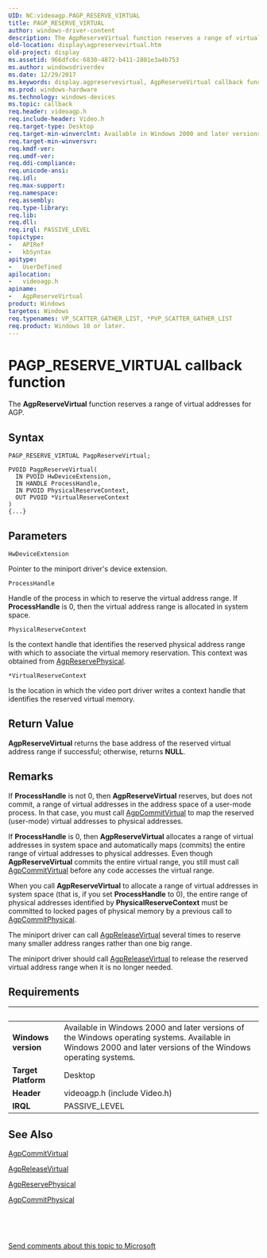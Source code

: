 ```yaml
---
UID: NC:videoagp.PAGP_RESERVE_VIRTUAL
title: PAGP_RESERVE_VIRTUAL
author: windows-driver-content
description: The AgpReserveVirtual function reserves a range of virtual addresses for AGP.
old-location: display\agpreservevirtual.htm
old-project: display
ms.assetid: 966dfc6c-6830-4872-b411-2801e3a4b753
ms.author: windowsdriverdev
ms.date: 12/29/2017
ms.keywords: display.agpreservevirtual, AgpReserveVirtual callback function [Display Devices], AgpReserveVirtual, PAGP_RESERVE_VIRTUAL, PAGP_RESERVE_VIRTUAL, videoagp/AgpReserveVirtual, VideoPort_Functions_ed4d4e19-25f2-4169-a80e-8c57c80ffd2b.xml
ms.prod: windows-hardware
ms.technology: windows-devices
ms.topic: callback
req.header: videoagp.h
req.include-header: Video.h
req.target-type: Desktop
req.target-min-winverclnt: Available in Windows 2000 and later versions of the Windows operating systems.
req.target-min-winversvr: 
req.kmdf-ver: 
req.umdf-ver: 
req.ddi-compliance: 
req.unicode-ansi: 
req.idl: 
req.max-support: 
req.namespace: 
req.assembly: 
req.type-library: 
req.lib: 
req.dll: 
req.irql: PASSIVE_LEVEL
topictype:
-	APIRef
-	kbSyntax
apitype:
-	UserDefined
apilocation:
-	videoagp.h
apiname:
-	AgpReserveVirtual
product: Windows
targetos: Windows
req.typenames: VP_SCATTER_GATHER_LIST, *PVP_SCATTER_GATHER_LIST
req.product: Windows 10 or later.
---
```



# PAGP_RESERVE_VIRTUAL callback function
The <b>AgpReserveVirtual</b> function reserves a range of virtual addresses for AGP.

## Syntax

```
PAGP_RESERVE_VIRTUAL PagpReserveVirtual;

PVOID PagpReserveVirtual(
  IN PVOID HwDeviceExtension,
  IN HANDLE ProcessHandle,
  IN PVOID PhysicalReserveContext,
  OUT PVOID *VirtualReserveContext
)
{...}
```

## Parameters

`HwDeviceExtension`

Pointer to the miniport driver's device extension.

`ProcessHandle`

Handle of the process in which to reserve the virtual address range. If <b>ProcessHandle</b> is 0, then the virtual address range is allocated in system space.

`PhysicalReserveContext`

Is the context handle that identifies the reserved physical address range with which to associate the virtual memory reservation. This context was obtained from <a href="..\videoagp\nc-videoagp-pagp_reserve_physical.md">AgpReservePhysical</a>.

`*VirtualReserveContext`

Is the location in which the video port driver writes a context handle that identifies the reserved virtual memory.


## Return Value

<b>AgpReserveVirtual</b> returns the base address of the reserved virtual address range if successful; otherwise, returns <b>NULL</b>.

## Remarks

If <b>ProcessHandle</b> is not 0, then <b>AgpReserveVirtual</b> reserves, but does not commit, a range of virtual addresses in the address space of a user-mode process. In that case, you must call <a href="..\videoagp\nc-videoagp-pagp_commit_virtual.md">AgpCommitVirtual</a> to map the reserved (user-mode) virtual addresses to physical addresses.

If <b>ProcessHandle</b> is 0, then <b>AgpReserveVirtual</b> allocates a range of virtual addresses in system space and automatically maps (commits) the entire range of virtual addresses to physical addresses. Even though <b>AgpReserveVirtual</b> commits the entire virtual range, you still must call <a href="..\videoagp\nc-videoagp-pagp_commit_virtual.md">AgpCommitVirtual</a> before any code accesses the virtual range.

When you call <b>AgpReserveVirtual</b> to allocate a range of virtual addresses in system space (that is, if you set <b>ProcessHandle</b> to 0), the entire range of physical addresses identified by <b>PhysicalReserveContext</b> must be committed to locked pages of physical memory by a previous call to <a href="..\videoagp\nc-videoagp-pagp_commit_physical.md">AgpCommitPhysical</a>.

The miniport driver can call <a href="..\videoagp\nc-videoagp-pagp_release_virtual.md">AgpReleaseVirtual</a> several times to reserve many smaller address ranges rather than one big range.

The miniport driver should call <a href="..\videoagp\nc-videoagp-pagp_release_virtual.md">AgpReleaseVirtual</a> to release the reserved virtual address range when it is no longer needed.

## Requirements
| &nbsp; | &nbsp; |
| ---- |:---- |
| **Windows version** | Available in Windows 2000 and later versions of the Windows operating systems. Available in Windows 2000 and later versions of the Windows operating systems. |
| **Target Platform** | Desktop |
| **Header** | videoagp.h (include Video.h) |
| **IRQL** | PASSIVE_LEVEL |

## See Also

<a href="..\videoagp\nc-videoagp-pagp_commit_virtual.md">AgpCommitVirtual</a>

<a href="..\videoagp\nc-videoagp-pagp_release_virtual.md">AgpReleaseVirtual</a>

<a href="..\videoagp\nc-videoagp-pagp_reserve_physical.md">AgpReservePhysical</a>

<a href="..\videoagp\nc-videoagp-pagp_commit_physical.md">AgpCommitPhysical</a>

 

 

<a href="mailto:wsddocfb@microsoft.com?subject=Documentation%20feedback [display\display]:%20PAGP_RESERVE_VIRTUAL callback function%20 RELEASE:%20(12/29/2017)&amp;body=%0A%0APRIVACY STATEMENT%0A%0AWe use your feedback to improve the documentation. We don't use your email address for any other purpose, and we'll remove your email address from our system after the issue that you're reporting is fixed. While we're working to fix this issue, we might send you an email message to ask for more info. Later, we might also send you an email message to let you know that we've addressed your feedback.%0A%0AFor more info about Microsoft's privacy policy, see http://privacy.microsoft.com/en-us/default.aspx." title="Send comments about this topic to Microsoft">Send comments about this topic to Microsoft</a>